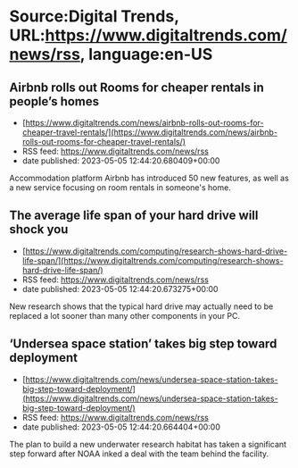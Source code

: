 # Source:Digital Trends, URL:https://www.digitaltrends.com/news/rss, language:en-US

## Airbnb rolls out Rooms for cheaper rentals in people’s homes
 - [https://www.digitaltrends.com/news/airbnb-rolls-out-rooms-for-cheaper-travel-rentals/](https://www.digitaltrends.com/news/airbnb-rolls-out-rooms-for-cheaper-travel-rentals/)
 - RSS feed: https://www.digitaltrends.com/news/rss
 - date published: 2023-05-05 12:44:20.680409+00:00

Accommodation platform Airbnb has introduced 50 new features, as well as a new service focusing on room rentals in someone's home.

## The average life span of your hard drive will shock you
 - [https://www.digitaltrends.com/computing/research-shows-hard-drive-life-span/](https://www.digitaltrends.com/computing/research-shows-hard-drive-life-span/)
 - RSS feed: https://www.digitaltrends.com/news/rss
 - date published: 2023-05-05 12:44:20.673275+00:00

New research shows that the typical hard drive may actually need to be replaced a lot sooner than many other components in your PC.

## ‘Undersea space station’ takes big step toward deployment
 - [https://www.digitaltrends.com/news/undersea-space-station-takes-big-step-toward-deployment/](https://www.digitaltrends.com/news/undersea-space-station-takes-big-step-toward-deployment/)
 - RSS feed: https://www.digitaltrends.com/news/rss
 - date published: 2023-05-05 12:44:20.664404+00:00

The plan to build a new underwater research habitat has taken a significant step forward after NOAA inked a deal with the team behind the facility.

